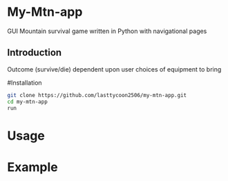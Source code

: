 # My-Mtn-app

GUI Mountain survival game written in Python with navigational pages

## Introduction

Outcome (survive/die) dependent upon user choices of equipment to bring

#Installation
```bash
git clone https://github.com/lasttycoon2506/my-mtn-app.git
cd my-mtn-app
run
```

# Usage

# Example
